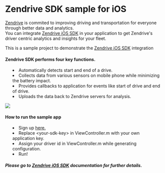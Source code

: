 # Zendrive SDK sample for iOS
<a href="http://www.zendrive.com">Zendrive</a> is commited to improving driving and transportation for everyone through better data and analytics.
<br/>
You can integrate <a href="http://developers.zendrive.com/docs/ios/">Zendrive iOS SDK</a> in your application to get Zendrive's driver centric analytics and insights for your fleet.
<p>This is a sample project to demonstrate the <a href="http://developers.zendrive.com/docs/ios/">Zendrive iOS SDK</a> integration</p>

<h4>Zendrive SDK performs four key functions.</h4>
<ul style="list-style-position: inside">
<li> Automatically detects start and end of a drive.</li>
<li> Collects data from various sensors on mobile phone while minimizing the battery impact.</li>
<li> Provides callbacks to application for events like start of drive and end of drive.</li>
<li> Uploads the data back to Zendrive servers for analysis. </li>
</ul>

<p class="center">
<img src="http://developers.zendrive.com/static/img/dev_intro_1.png" />


<h4>How to run the sample app</h4>
<ul style="list-style-position: inside">
<li> Sign up <a href="http://developers.zendrive.com/signup">here.</a></li>
<li> Replace &lt;your-sdk-key&gt; in ViewController.m with your own application key.</li>
<li> Assign your driver id in ViewController.m while generating configuration.</li>
<li> Run!</li>
</ul>

<h5>Please go to <a href="http://developers.zendrive.com/docs/ios/">Zendrive iOS SDK</a> documentation for further details.</h5>
<br/>
<br/>
<br/>
